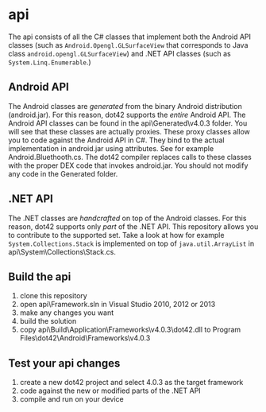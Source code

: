 api
===

The api consists of all the C# classes that implement both the Android API classes (such as ``Android.Opengl.GLSurfaceView`` that corresponds to Java class ``android.opengl.GLSurfaceView``) and .NET API classes (such as ``System.Linq.Enumerable``.)

Android API
-----------
The Android classes are *generated* from the binary Android distribution (android.jar). For this reason, dot42 supports the *entire* Android API. The Android API classes can be found in the api\Generated\v4.0.3 folder. You will see that these classes are actually proxies. These proxy classes allow you to code against the Android API in C#. They bind to the actual implementation in android.jar using attributes. See for example Android.Bluethooth.cs. The dot42 compiler replaces calls to these classes with the proper DEX code that invokes android.jar. You should not modify any code in the Generated folder. 

.NET API
--------
The .NET classes are *handcrafted* on top of the Android classes. For this reason, dot42 supports only *part* of the .NET API. This repository allows you to contribute to the supported set. Take a look at how for example ``System.Collections.Stack`` is implemented on top of ``java.util.ArrayList`` in api\System\Collections\Stack.cs. 

Build the api
--------------------
1. clone this repository
2. open api\Framework.sln in Visual Studio 2010, 2012 or 2013
3. make any changes you want
4. build the solution
5. copy api\Build\Application\Frameworks\v4.0.3\dot42.dll to Program Files\dot42\Android\Frameworks\v4.0.3

Test your api changes
----------------------------
1. create a new dot42 project and select 4.0.3 as the target framework
2. code against the new or modified parts of the .NET API
3. compile and run on your device
